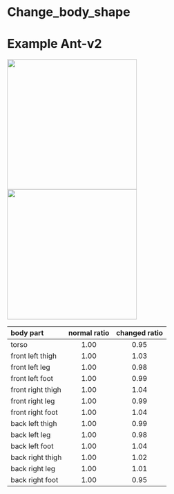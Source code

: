 # Change_body_shape



# Example Ant-v2

<img src="https://user-images.githubusercontent.com/109128805/216778131-9bdbfbb9-b21e-47cd-b101-1c864d978c4f.png" width = "300px" height = "300px">   <img src="https://user-images.githubusercontent.com/109128805/216778132-e4508192-5adb-4965-b39e-671f83ef8e3d.png" width = "300px" height = "300px">

| body part | normal ratio| changed ratio| 
| :---                |     :---:      |     :---:      | 
| torso               | 1.00    | 0.95      | 
| front left thigh    | 1.00    | 1.03      | 
| front left leg      | 1.00    | 0.98      | 
| front left foot     | 1.00    | 0.99      | 
| front right thigh   | 1.00    | 1.04      | 
| front right leg     | 1.00    | 0.99      | 
| front right foot    | 1.00    | 1.04      | 
| back left thigh     | 1.00    | 0.99      | 
| back left leg       | 1.00    | 0.98      | 
| back left foot      | 1.00    | 1.04      | 
| back right thigh    | 1.00    | 1.02      | 
| back right leg      | 1.00    | 1.01      | 
| back right foot     | 1.00    | 0.95      | 

